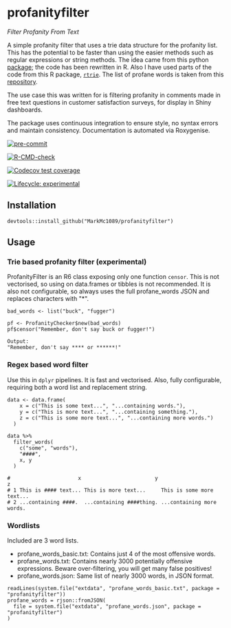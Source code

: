 # profanityfilter
_Filter Profanity From Text_

A simple profanity filter that uses a trie data structure for the profanity list. This has the potential to be faster than using the easier methods such as regular 
expressions or string methods. The idea came from this python [package](https://github.com/arhankundu99/profanity-filter); the code has been rewritten in R. Also I have used 
parts of the code from this R package, [`rtrie`](https://github.com/ezgraphs/rtrie/blob/develop/R/rtrie.R). The list of profane words is taken from this 
[repository](https://github.com/zacanger/profane-words).

The use case this was written for is filtering profanity in comments made in free text questions in customer satisfaction surveys, for display in Shiny dashboards.

The package uses continuous integration to ensure style, no syntax errors and maintain consistency. Documentation is automated via Roxygenise.

<!-- badges: start -->
[![pre-commit](https://img.shields.io/badge/pre--commit-enabled-brightgreen?logo=pre-commit&logoColor=white)](https://github.com/pre-commit/pre-commit)

[![R-CMD-check](https://github.com/MarkMc1089/profanityfilter/actions/workflows/check-standard.yaml/badge.svg)](https://github.com/MarkMc1089/profanityfilter/actions/workflows/check-standard.yaml)

[![Codecov test coverage](https://codecov.io/gh/MarkMc1089/profanityfilter/branch/master/graph/badge.svg)](https://codecov.io/gh/MarkMc1089/profanityfilter?branch=master)

[![Lifecycle: experimental](https://img.shields.io/badge/lifecycle-experimental-orange.svg)](https://lifecycle.r-lib.org/articles/stages.html#experimental)
<!-- badges: end -->

## Installation
```
devtools::install_github("MarkMc1089/profanityfilter")
```

## Usage

### Trie based profanity filter (experimental)

ProfanityFilter is an R6 class exposing only one function `censor`. This is not vectorised, so using on data.frames or tibbles is not recommended. It is also not configurable, so always uses the full profane_words JSON and replaces characters with "*".

```
bad_words <- list("buck", "fugger")

pf <- ProfanityChecker$new(bad_words)
pf$censor("Remember, don't say buck or fugger!")

Output:
"Remember, don't say **** or ******!"
```

### Regex based word filter

Use this in `dplyr` pipelines. It is fast and vectorised. Also, fully configurable, requiring both a word list and replacement string.

```
data <- data.frame(
    x = c("This is some text...", "...containing words."),
    y = c("This is more text...", "...containing something."),
    z = c("This is some more text...", "...containing more words.")
  )

data %>%
  filter_words(
    c("some", "words"),
    "####",
    x, y
  )

#                      x                        y                         z
# 1 This is #### text... This is more text...     This is some more text...
# 2 ...containing ####.  ...containing ####thing. ...containing more words.
```
### Wordlists
Included are 3 word lists.

- profane_words_basic.txt: Contains just 4 of the most offensive words.
- profane_words.txt: Contains nearly 3000 potentially offensive expressions. Beware over-filtering, you will get many false positives!
- profane_words.json: Same list of nearly 3000 words, in JSON format.

```
readLines(system.file("extdata", "profane_words_basic.txt", package = "profanityfilter"))
profane_words = rjson::fromJSON(
  file = system.file("extdata", "profane_words.json", package = "profanityfilter")
)
```

